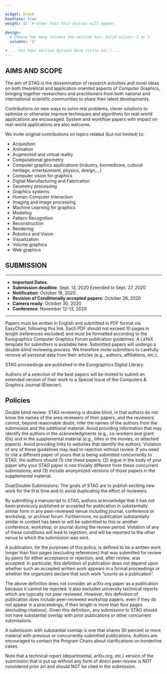 ```yaml
---

widget: blank
headless: true
weight: 15  # Order that this section will appear.

design:
  # Choose how many columns the section has. Valid values: 1 or 2.
  columns: '1'

# ... Put Your Section Options Here (title etc.) ...
---
```



## AIMS AND SCOPE

The aim of STAG is the dissemination of research activities and novel ideas on both theoretical and application oriented aspects of Computer Graphics, bringing together researchers and practitioners from both national and international scientific communities to share their latest developments.

Contributions on new ways to solve real problems, clever solutions to optimize or otherwise improve techniques and algorithms for real-world applications are encouraged. System and workflow papers with impact on real-world applications are also welcome.

We invite original contributions on topics related (but not limited) to:

- Acquisition
- Animation
- Augmented and virtual reality
- Computational geometry
- Computer graphics applications (industry, biomedicine, cultural heritage, entertainment, physics, design,…)
- Computer vision for graphics
- Digital Manufacturing and Fabrication
- Geometry processing
- Graphics systems
- Human-Computer Interaction
- Imaging and image processing
- Machine Learning for graphics
- Modeling
- Pattern Recognition
- Reconstruction
- Rendering
- Robotics and Vision
- Visualization
- Volume graphics
- Web graphics

## SUBMISSION

---

- **Important Dates**:
- **Submission deadline**: Sept. 13, 2020 Extended to Sept. 27, 2020
- **Notification**: October 19, 2020
- **Revision of Conditionally accepted papers**: October 26, 2020
- **Camera ready**: October 30, 2020
- **Conference**: November 12-13, 2020

---

Papers must be written in English and submitted in PDF format via EasyChair, following this link. Each PDF should not exceed 10 pages in length (references excluded) and must be formatted according to the Eurographics Computer Graphics Forum publication guidelines. A LaTeX template for submitters is available here. Submitted papers will undergo a double-blind reviewing process. We therefore invite submitters to carefully remove all personal data from their articles (e.g., authors, affiliations, etc.).

STAG proceedings are published in the Eurographics Digital Library.

Authors of a selection of the best papers will be invited to submit an extended version of their work to a Special Issue of the Computers & Graphics Journal (Elsevier).


## Policies

Double blind review: STAG reviewing is double blind, in that authors do not know the names of the area reviewers of their papers, and the reviewers cannot, beyond reasonable doubt, infer the names of the authors from the submission and the additional material. Avoid providing information that may identify the authors in the acknowledgments (e.g., co-workers and grant IDs) and in the supplemental material (e.g., titles in the movies, or attached papers). Avoid providing links to websites that identify the authors. Violation of any of these guidelines may lead to rejection without review. If you need to cite a different paper of yours that is being submitted concurrently to STAG, the authors should (1) cite these papers; (2) argue in the body of your paper why your STAG paper is non trivially different from these concurrent submissions; and (3) include anonymized versions of those papers in the supplemental material.

Dual/Double Submissions: The goals of STAG are to publish exciting new work for the first time and to avoid duplicating the effort of reviewers.

By submitting a manuscript to STAG, authors acknowledge that it has not been previously published or accepted for publication in substantially similar form in any peer-reviewed venue including journal, conference or workshop, or archival forum. Furthermore, no publication substantially similar in content has been or will be submitted to this or another conference, workshop, or journal during the review period. Violation of any of these conditions will lead to rejection, and will be reported to the other venue to which the submission was sent.

A publication, for the purposes of this policy, is defined to be a written work longer than four pages (excluding references) that was submitted for review by peers for either acceptance or rejection, and, after review, was accepted. In particular, this definition of publication does not depend upon whether such an accepted written work appears in a formal proceedings or whether the organizers declare that such work “counts as a publication”.

The above definition does not consider an arXiv.org paper as a publication because it cannot be rejected. It also excludes university technical reports which are typically not peer reviewed. However, this definition of publication does include peer-reviewed workshop papers, even if they do not appear in a proceedings, if their length is more than four pages (excluding citations). Given this definition, any submission to STAG should not have substantial overlap with prior publications or other concurrent submissions.

A submission with substantial overlap is one that shares 30 percent or more material with previous or concurrently submitted publications. Authors are encouraged to contact the Program Chairs about clarifications on borderline cases.

Note that a technical report (departmental, arXiv.org, etc.) version of the submission that is put up without any form of direct peer-review is NOT considered prior art and should NOT be cited in the submission.

